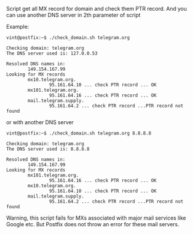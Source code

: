 Script get all MX record for domain and check them PTR record. And you can use another DNS server in 2th parameter of script

Example:
```
vint@postfix:~$ ./check_domain.sh telegram.org

Checking domain: telegram.org
The DNS server used is: 127.0.0.53

Resolved DNS names in:
        149.154.167.99
Looking for MX records
        mx10.telegram.org.
                95.161.64.10 ... check PTR record ... OK
        mx101.telegram.org.
                95.161.64.16 ... check PTR record ... OK
        mail.telegram.supply.
                95.161.64.2 ... check PTR record ...PTR record not found
```

or with another DNS server

```
vint@postfix:~$ ./check_domain.sh telegram.org 8.8.8.8

Checking domain: telegram.org
The DNS server used is: 8.8.8.8

Resolved DNS names in:
        149.154.167.99
Looking for MX records
        mx101.telegram.org.
                95.161.64.16 ... check PTR record ... OK
        mx10.telegram.org.
                95.161.64.10 ... check PTR record ... OK
        mail.telegram.supply.
                95.161.64.2 ... check PTR record ...PTR record not found
```

Warning, this script fails for MXs associated with major mail services like Google etc. But Postfix does not throw an error for these mail servers.
